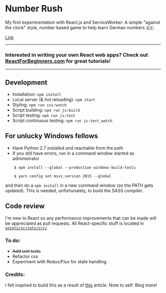 # Number Rush

My first experimentation with React.js and ServiceWorker: A simple "against the clock" style, number based game to help learn German numbers 🇩🇪.

[Link](https://joshuajohnson.co.uk/NumberRush)

----
### Interested in writing your own React web apps? Check out [ReactForBeginners.com](https://ReactForBeginners.com/friend/JOHNSON) for great tutorials!
----

## Development
* Installation: `npm install`
* Local server (& hot reloading): `npm start`
* Styling: `npm run css:watch`
* Script building: `npm run js:build`
* Script testing: `npm run js:test`
* Script continuous testing: `npm run js:test_watch`

## For unlucky Windows fellows
* Have Python 2.7 installed and reachable from the path
* If you still have errors, run in a command window started as administrator
```
    $ npm install --global --production windows-build-tools

    $ yarn config set msvs_version 2015 --global
```
and then do a `npm install` in a new command window (so the PATH gets updated). This is needed, unfortunately, to build the SASS compiler.

## Code review
I'm new to React so any performance improvements that can be made will be appreciated as pull requests. All React-specific stuff is located in [`assets/scripts/src/`](https://github.com/jshjohnson/NumberRush/tree/master/assets/scripts/src)

### To do:
* ~~Add unit tests~~
* Refactor css
* Experiment with Redux/Flux for state handling 

### Credits:
I felt inspired to build this as a result of [this](http://jnjosh.com/posts/learning-german-with-AVSpeechUtterance/) article. Note to self: Blog more! 
